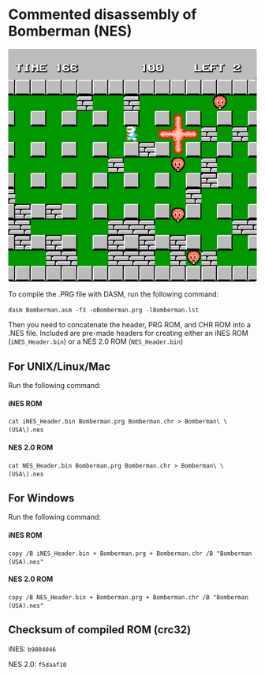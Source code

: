 # Commented disassembly of Bomberman (NES)

![JPG](/Images/README.png)

To compile the .PRG file with DASM, run the following command:

`dasm Bomberman.asm -f3 -oBomberman.prg -lBomberman.lst`

Then you need to concatenate the header, PRG ROM, and CHR ROM into a .NES file. Included are pre-made headers for creating either an iNES ROM (`iNES_Header.bin`) or a NES 2.0 ROM (`NES_Header.bin`)

## For UNIX/Linux/Mac

Run the following command:

#### iNES ROM

`cat iNES_Header.bin Bomberman.prg Bomberman.chr > Bomberman\ \(USA\).nes`

#### NES 2.0 ROM

`cat NES_Header.bin Bomberman.prg Bomberman.chr > Bomberman\ \(USA\).nes`

## For Windows

Run the following command:

#### iNES ROM

`copy /B iNES_Header.bin + Bomberman.prg + Bomberman.chr /B "Bomberman (USA).nes"`

#### NES 2.0 ROM

`copy /B NES_Header.bin + Bomberman.prg + Bomberman.chr /B "Bomberman (USA).nes"`

## Checksum of compiled ROM (crc32)

iNES: `b9804046`

NES 2.0: `f5daaf10`
